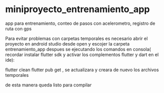 # miniproyecto_entrenamiento_app
app para entrenamiento, conteo de pasos con acelerometro, registro de ruta con gps

Para evitar problemas con carpetas temporales es necesario abrir el proyecto en android studio desde open y escojer la carpeta entrenamiento_app 
despues se ejecutando los comandos en consola( recordar instalar flutter sdk y activar los complementos flutter y dart en el ide): 

flutter clean
flutter pub get  , se actualizara y creara de nuevo los archivos temporales

de esta manera queda listo para compilar
